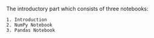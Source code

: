 The introductory part which consists of three notebooks:

    1. Introduction
    2. NumPy Notebook
    3. Pandas Notebook